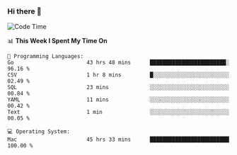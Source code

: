 ### Hi there 👋

<!--
**CrazyCollin/crazycollin** is a ✨ _special_ ✨ repository because its `README.md` (this file) appears on your GitHub profile.

Here are some ideas to get you started:

- 🔭 I’m currently working on ...
- 🌱 I’m currently learning ...
- 👯 I’m looking to collaborate on ...
- 🤔 I’m looking for help with ...
- 💬 Ask me about ...
- 📫 How to reach me: ...
- 😄 Pronouns: ...
- ⚡ Fun fact: ...
-->

<!--START_SECTION:waka-->
![Code Time](http://img.shields.io/badge/Code%20Time-2%2C810%20hrs%202%20mins-blue)

📊 **This Week I Spent My Time On** 

```text
💬 Programming Languages: 
Go                       43 hrs 48 mins      ████████████████████████░   96.16 % 
CSV                      1 hr 8 mins         █░░░░░░░░░░░░░░░░░░░░░░░░   02.49 % 
SQL                      23 mins             ░░░░░░░░░░░░░░░░░░░░░░░░░   00.84 % 
YAML                     11 mins             ░░░░░░░░░░░░░░░░░░░░░░░░░   00.42 % 
Text                     1 min               ░░░░░░░░░░░░░░░░░░░░░░░░░   00.05 % 

💻 Operating System: 
Mac                      45 hrs 33 mins      █████████████████████████   100.00 % 
```


<!--END_SECTION:waka-->

